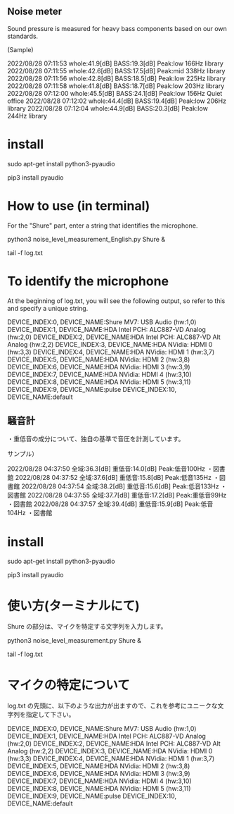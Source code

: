 ## Noise meter

Sound pressure is measured for heavy bass components based on our own standards.

(Sample)

2022/08/28 07:11:53  whole:41.9[dB]  BASS:19.3[dB] Peak:low 166Hz   library
2022/08/28 07:11:55  whole:42.6[dB]  BASS:17.5[dB] Peak:mid 338Hz   library
2022/08/28 07:11:56  whole:42.8[dB]  BASS:18.5[dB] Peak:low 225Hz   library
2022/08/28 07:11:58  whole:41.8[dB]  BASS:18.7[dB] Peak:low 203Hz   library
2022/08/28 07:12:00  whole:45.5[dB]  BASS:24.1[dB] Peak:low 156Hz   Quiet office
2022/08/28 07:12:02  whole:44.4[dB]  BASS:19.4[dB] Peak:low 206Hz   library
2022/08/28 07:12:04  whole:44.9[dB]  BASS:20.3[dB] Peak:low 244Hz   library


# install

sudo apt-get install python3-pyaudio

pip3 install pyaudio

# How to use (in terminal)

For the "Shure" part, enter a string that identifies the microphone.

python3 noise_level_measurement_English.py Shure &

tail -f log.txt

# To identify the microphone

At the beginning of log.txt, you will see the following output, so refer to this and specify a unique string.

DEVICE_INDEX:0, DEVICE_NAME:Shure MV7: USB Audio (hw:1,0)
DEVICE_INDEX:1, DEVICE_NAME:HDA Intel PCH: ALC887-VD Analog (hw:2,0)
DEVICE_INDEX:2, DEVICE_NAME:HDA Intel PCH: ALC887-VD Alt Analog (hw:2,2)
DEVICE_INDEX:3, DEVICE_NAME:HDA NVidia: HDMI 0 (hw:3,3)
DEVICE_INDEX:4, DEVICE_NAME:HDA NVidia: HDMI 1 (hw:3,7)
DEVICE_INDEX:5, DEVICE_NAME:HDA NVidia: HDMI 2 (hw:3,8)
DEVICE_INDEX:6, DEVICE_NAME:HDA NVidia: HDMI 3 (hw:3,9)
DEVICE_INDEX:7, DEVICE_NAME:HDA NVidia: HDMI 4 (hw:3,10)
DEVICE_INDEX:8, DEVICE_NAME:HDA NVidia: HDMI 5 (hw:3,11)
DEVICE_INDEX:9, DEVICE_NAME:pulse
DEVICE_INDEX:10, DEVICE_NAME:default




## 騒音計

・重低音の成分について、独自の基準で音圧を計測しています。

サンプル）

2022/08/28 04:37:50  全域:36.3[dB]     重低音:14.0[dB]     Peak:低音100Hz ・図書館
2022/08/28 04:37:52  全域:37.6[dB]     重低音:15.8[dB]     Peak:低音135Hz ・図書館
2022/08/28 04:37:54  全域:38.2[dB]     重低音:15.6[dB]     Peak:低音133Hz ・図書館
2022/08/28 04:37:55  全域:37.7[dB]     重低音:17.2[dB]     Peak:重低音99Hz ・図書館
2022/08/28 04:37:57  全域:39.4[dB]     重低音:15.9[dB]     Peak:低音104Hz ・図書館


# install

sudo apt-get install python3-pyaudio

pip3 install pyaudio

# 使い方(ターミナルにて)

Shure の部分は、マイクを特定する文字列を入力します。

python3 noise_level_measurement.py Shure &

tail -f log.txt

# マイクの特定について

log.txt の先頭に、以下のような出力が出ますので、これを参考にユニークな文字列を指定して下さい。

DEVICE_INDEX:0, DEVICE_NAME:Shure MV7: USB Audio (hw:1,0)
DEVICE_INDEX:1, DEVICE_NAME:HDA Intel PCH: ALC887-VD Analog (hw:2,0)
DEVICE_INDEX:2, DEVICE_NAME:HDA Intel PCH: ALC887-VD Alt Analog (hw:2,2)
DEVICE_INDEX:3, DEVICE_NAME:HDA NVidia: HDMI 0 (hw:3,3)
DEVICE_INDEX:4, DEVICE_NAME:HDA NVidia: HDMI 1 (hw:3,7)
DEVICE_INDEX:5, DEVICE_NAME:HDA NVidia: HDMI 2 (hw:3,8)
DEVICE_INDEX:6, DEVICE_NAME:HDA NVidia: HDMI 3 (hw:3,9)
DEVICE_INDEX:7, DEVICE_NAME:HDA NVidia: HDMI 4 (hw:3,10)
DEVICE_INDEX:8, DEVICE_NAME:HDA NVidia: HDMI 5 (hw:3,11)
DEVICE_INDEX:9, DEVICE_NAME:pulse
DEVICE_INDEX:10, DEVICE_NAME:default
